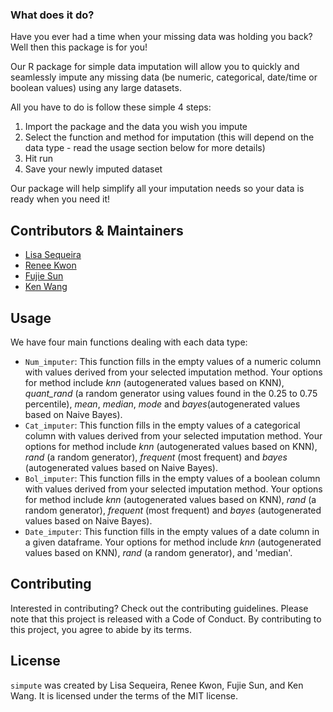 ### What does it do?
Have you ever had a time when your missing data was holding you back? Well then this package is for you!

Our R package for simple data imputation will allow you to quickly and seamlessly impute any missing data (be numeric, categorical, date/time or boolean values) using any large datasets.

All you have to do is follow these simple 4 steps:
 1. Import the package and the data you wish you impute
 2. Select the function and method for imputation (this will depend on the data type - read the usage section below for more details)
 3. Hit run
 4. Save your newly imputed dataset

Our package will help simplify all your imputation needs so your data is ready when you need it!

## Contributors & Maintainers
- [Lisa Sequeira](https://github.com/LisaSeq)
- [Renee Kwon](https://github.com/renee-kwon)
- [Fujie Sun](https://github.com/Althrun-sun)
- [Ken Wang](https://github.com/kenuiuc)

## Usage

We have four main functions dealing with each data type:
- `Num_imputer`: This function fills in the empty values of a numeric column with values derived from your selected imputation method. Your options for method include _knn_ (autogenerated values based on KNN), *quant_rand* (a random generator using values found in the 0.25 to 0.75 percentile), _mean_, _median_, _mode_ and _bayes_(autogenerated values based on Naive Bayes).
- `Cat_imputer`: This function fills in the empty values of a categorical column with values derived from your selected imputation method. Your options for method include _knn_ (autogenerated values based on KNN), *rand* (a random generator), _frequent_ (most frequent) and _bayes_ (autogenerated values based on Naive Bayes).
- `Bol_imputer`: This function fills in the empty values of a boolean column with values derived from your selected imputation method. Your options for method include _knn_ (autogenerated values based on KNN), *rand* (a random generator), _frequent_ (most frequent) and _bayes_ (autogenerated values based on Naive Bayes).
- `Date_imputer`: This function fills in the empty values of a date column in a given dataframe. Your options for method include _knn_ (autogenerated values based on KNN), *rand* (a random generator), and 'median'. 

## Contributing

Interested in contributing? Check out the contributing guidelines. Please note that this project is released with a Code of Conduct. By contributing to this project, you agree to abide by its terms.

## License

`simpute` was created by Lisa Sequeira, Renee Kwon, Fujie Sun, and Ken Wang. It is licensed under the terms of the MIT license.
